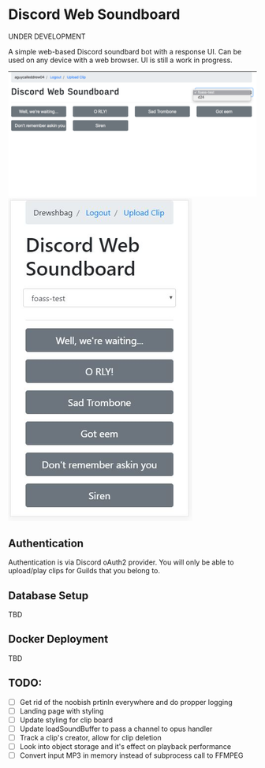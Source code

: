 # Discord Web Soundboard

UNDER DEVELOPMENT

A simple web-based Discord soundbard bot with a response UI. Can be used on any device with a web browser. UI is still a work in progress. 

![](docs/screenshots/desktop.png)
![](docs/screenshots/mobile.jpg)

## Authentication

Authentication is via Discord oAuth2 provider. You will only be able to upload/play clips for Guilds that you belong to. 

## Database Setup

TBD

## Docker Deployment

TBD

TODO:
-----

- [ ] Get rid of the noobish prtinln everywhere and do propper logging
- [ ] Landing page with styling
- [ ] Update styling for clip board  
- [ ] Update loadSoundBuffer to pass a channel to opus handler
- [ ] Track a clip's creator, allow for clip deletion 
- [ ] Look into object storage and it's effect on playback performance
- [ ] Convert input MP3 in memory instead of subprocess call to FFMPEG
